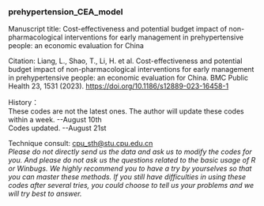 ### prehypertension_CEA_model

Manuscript title: Cost-effectiveness and potential budget impact of non-pharmacological interventions for early management in prehypertensive people: an economic evaluation for China

Citation: Liang, L., Shao, T., Li, H. et al. Cost-effectiveness and potential budget impact of non-pharmacological interventions for early management in prehypertensive people: an economic evaluation for China. BMC Public Health 23, 1531 (2023). https://doi.org/10.1186/s12889-023-16458-1

History：<br>
These codes are not the latest ones. The author will update these codes within a week. --August 10th <br>
Codes updated. --August 21st <br>

Technique consult: cpu_sth@stu.cpu.edu.cn <br>
*Please do not directly send us the data and ask us to modify the codes for you. And please do not ask us the questions related to the basic usage of R or Winbugs. We highly recommend you to have a try by yourselves so that you can master these methods. If you still have difficulties in using these codes after several tries, you could choose to tell us your problems and we will try best to answer.*
